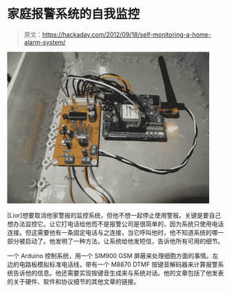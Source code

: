 # 家庭报警系统的自我监控

> 原文：<https://hackaday.com/2012/09/18/self-monitoring-a-home-alarm-system/>

![](img/e50c4c3e65448d2967ceead8f0a14d0b.png "self-monitoring-your-home-alarm-system")

[Lior]想要取消他家警报的监控系统，但他不想一起停止使用警报。关键是要自己想办法监控它。让它打电话给他而不是报警公司是很简单的，因为系统只使用电话连接。但这需要他有一条固定电话与之连接，当它呼叫他时，他不知道系统的哪一部分被启动了。他发明了一种方法，让系统给他发短信，告诉他所有可用的细节。

一个 Arduino 控制系统，用一个 SIM900 GSM 屏蔽来处理细胞方面的事情。左边的电路板模拟标准电话线，带有一个 M8870 DTMF 按键音解码器来计算报警系统告诉他的信息。他还需要实现按键音生成来与系统对话。他的文章包括了他发表的关于硬件、软件和协议细节的其他文章的链接。